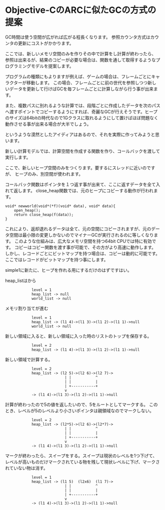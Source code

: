 # Objective-CのARCに似たGCの方式の提案

GC時間は使う空間が広がれば広がる程長くなります。
参照カウンタ方式はカウンタの更新にコストがかかります。

ここでは、新しいメモリ空間のみを作りその中で計算をし計算が終わったら、
参照は出来るが、結果のコピーが必要な場合は、関数を通して取得するようなプログラミングモデルを提案します。

プログラムの種類にもよりますが例えば、ゲームの場合は、フレームごとにキャラクターが移動します。
この場合、フレームごとに前の世代を参照しつつ新しいデータを更新して行けばGCを毎フレームごとに計算しながら行う事が出来ます。

また、複数パスに別れるような計算では、段階ごとに作成したデータを次のパスへ渡すポイントでコピーするようにすれば、奇麗なGCが行えそうです。ヒープのサイズは64bitの時代なので1Gクラスに取れるようにして置けばほぼ問題なく動作させる事が出来る場合が大半でしょう。

というような漠然としたアイディアはあるので、それを実際に作ってみようと思います。


新しい計算モデルでは、計算空間を作成する関数を作り、コールバックを渡して実行します。

ここで、新しいヒープ空間のみをつくります。要するにスレッドに近いのですが、
ヒープのみ、別空間が使われます。

コールバック関数はポインタを１つ返す事が出来て、ここに返すデータを全て入れて返します。
close_heap関数では、元のヒープにコピーする動作が行われます。

	void* newworld(void*(*f)(void* data), void* data){
		open_heap();
		return close_heap(f(data));
	}

これにより、返却退れるデータは全て、元の空間にコピーされますが、元のデータ空間は最小限の変更しかないのでマイナーGCが実行されるのに等しくなります。
このような仕組みは、広大なメモリ空間を持つ64bit CPUでは特に有効です。
コピーはコピー関数を渡す事が可能で、その方がより高速に動作します。
しかし、レコードごとにビットマップを持つ場合は、コピーは動的に可能です。
ここではレコードがビットマップを持つ事にします。


simple1に新たに、ヒープを作れる用にするだけのはずですはい。

heap_listはから

				level = 1
    			heap_list -> null
                world_list -> null
メモリ割り当てが進む

				level = 1
    			heap_list -> (l1 4)->(l1 3)->(l1 2)->(l1 1)->null
                world_list -> null

新しい領域に入ると、新しい領域に入った時のリストのトップを保存する。

				level = 2
    			heap_list -> (l1 4)->(l1 3)->(l1 2)->(l1 1)->null

新しい領域で計算する。

				level = 2
    			heap_list -> (l2 5)->(l2 6)->(l2 7)->
                               | |           ^
                               | |           |
                               | +-----------+
                               v
    			-> (l1 4)->(l1 3)->(l1 2)->(l1 1)->null


計算が終わったので5の値を返したいので、5をルートとしてマークする。
このとき、レベルが5のレベルより小さいポインタは親領域なのでマークしない。

				level = 2
    			heap_list -> (l2*5)->(l2 6)->(l2*7)->
                               | |           ^
                               | |           |
                               | +-----------+
                               v
    			-> (l1 4)->(l1 3)->(l1 2)->(l1 1)->null

マークが終わったら、スイープをする。スイープは現状のレベルを1つ下げて、レベルが高いものだけマークされている物を残して現状レベルに下げ、マークされていない物は消す。

				level = 1
    			heap_list -> (l1 5)  (l2x6)  (l1 7)->
                               | |           ^
                               | |           |
                               | +-----------+
                               v
    			-> (l1 4)->(l1 3)->(l1 2)->(l1 1)->null

